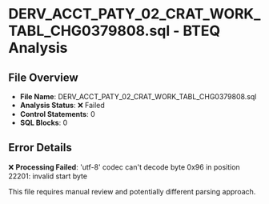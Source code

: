 # DERV_ACCT_PATY_02_CRAT_WORK_TABL_CHG0379808.sql - BTEQ Analysis

## File Overview
- **File Name**: DERV_ACCT_PATY_02_CRAT_WORK_TABL_CHG0379808.sql
- **Analysis Status**: ❌ Failed
- **Control Statements**: 0
- **SQL Blocks**: 0

## Error Details
❌ **Processing Failed**: 'utf-8' codec can't decode byte 0x96 in position 22201: invalid start byte

This file requires manual review and potentially different parsing approach.
